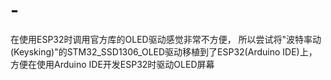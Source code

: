# -
在使用ESP32时调用官方库的OLED驱动感觉非常不方便，
所以尝试将"波特率动(Keysking)"的STM32_SSD1306_OLED驱动移植到了ESP32(Arduino IDE)上，
方便在使用Arduino IDE开发ESP32时驱动OLED屏幕
